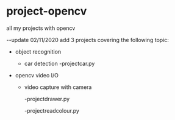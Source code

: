 # project-opencv
all my projects with opencv

--update 02/11/2020
add 3 projects covering the following topic:

  - object recognition
    - car detection
      -projectcar.py
      
  - opencv video I/O
    - video capture with camera
    
      -projectdrawer.py
      
      -projectreadcolour.py
